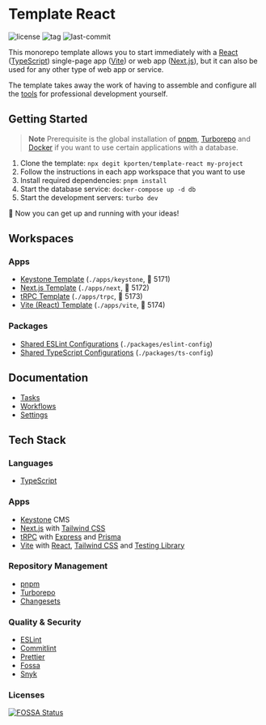# Template React

![license](https://img.shields.io/github/license/kporten/template-react?style=for-the-badge)
![tag](https://img.shields.io/github/v/tag/kporten/template-react?style=for-the-badge)
![last-commit](https://img.shields.io/github/last-commit/kporten/template-react?style=for-the-badge)

This monorepo template allows you to start immediately with a [React](https://reactjs.org) ([TypeScript](https://www.typescriptlang.org)) single-page app ([Vite](https://vitejs.dev)) or web app ([Next.js](https://nextjs.org)), but it can also be used for any other type of web app or service.

The template takes away the work of having to assemble and configure all the [tools](#tech-stack) for professional development yourself.

## Getting Started

> **Note**
> Prerequisite is the global installation of [pnpm](https://pnpm.io/installation), [Turborepo](https://turbo.build/repo/docs/faq#should-i-install-turborepo-globally) and [Docker](https://docs.docker.com/get-docker/) if you want to use certain applications with a database.

1. Clone the template: `npx degit kporten/template-react my-project`
2. Follow the instructions in each app workspace that you want to use
3. Install required dependencies: `pnpm install`
4. Start the database service: `docker-compose up -d db`
5. Start the development servers: `turbo dev`

:rocket: Now you can get up and running with your ideas!

## Workspaces

### Apps

- [Keystone Template](./apps/keystone/README.md) (`./apps/keystone`, 🔌 5171)
- [Next.js Template](./apps/next/README.md) (`./apps/next`, 🔌 5172)
- [tRPC Template](./apps/trpc/README.md) (`./apps/trpc`, 🔌 5173)
- [Vite (React) Template](./apps/vite/README.md) (`./apps/vite`, 🔌 5174)

### Packages

- [Shared ESLint Configurations](./packages/eslint-config/README.md) (`./packages/eslint-config`)
- [Shared TypeScript Configurations](./packages/ts-config/README.md) (`./packages/ts-config`)

## Documentation

- [Tasks](./docs/tasks.md)
- [Workflows](./docs/workflows.md)
- [Settings](./docs/settings.md)

## Tech Stack

### Languages

- [TypeScript](https://www.typescriptlang.org)

### Apps

- [Keystone](https://keystonejs.com) CMS
- [Next.js](https://nextjs.org) with [Tailwind CSS](https://tailwindcss.com)
- [tRPC](https://trpc.io) with [Express](https://expressjs.com) and [Prisma](https://www.prisma.io)
- [Vite](https://vitejs.dev) with [React](https://reactjs.org), [Tailwind CSS](https://tailwindcss.com) and [Testing Library](https://testing-library.com)

### Repository Management

- [pnpm](https://pnpm.io)
- [Turborepo](https://turborepo.org)
- [Changesets](https://github.com/changesets/changesets)

### Quality & Security

- [ESLint](https://eslint.org)
- [Commitlint](https://commitlint.js.org)
- [Prettier](https://prettier.io)
- [Fossa](https://fossa.com)
- [Snyk](https://snyk.io)

### Licenses

[![FOSSA Status](https://app.fossa.com/api/projects/custom%2B27173%2Fgithub.com%2Fkporten%2Ftemplate-react.svg?type=large)](https://app.fossa.com/projects/custom%2B27173%2Fgithub.com%2Fkporten%2Ftemplate-react?ref=badge_large)
